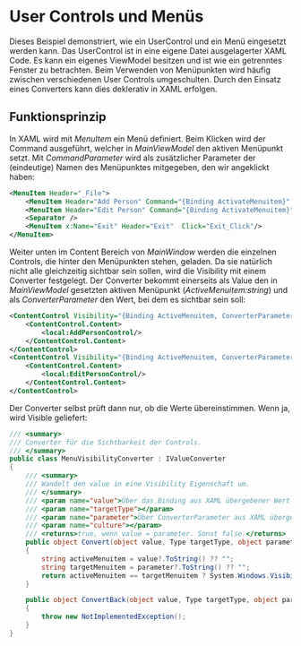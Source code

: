 # User Controls und Menüs
Dieses Beispiel demonstriert, wie ein UserControl und ein Menü eingesetzt werden kann. Das UserControl ist in eine eigene Datei 
ausgelagerter XAML Code. Es kann ein eigenes ViewModel besitzen und ist wie ein getrenntes Fenster zu betrachten. 
Beim Verwenden von Menüpunkten wird häufig zwischen verschiedenen User Controls umgeschulten. Durch den Einsatz eines 
Converters kann dies deklerativ in XAML erfolgen.

## Funktionsprinzip
In XAML wird mit *MenuItem* ein Menü definiert. Beim Klicken wird der Command ausgeführt, welcher in *MainViewModel*
den aktiven Menüpunkt setzt. Mit *CommandParameter* wird als zusätzlicher Parameter der (eindeutige) Namen
des Menüpunktes mitgegeben, den wir angeklickt haben:

```xml
<MenuItem Header="_File">
    <MenuItem Header="Add Person" Command="{Binding ActivateMenuitem}" CommandParameter="Add" />
    <MenuItem Header="Edit Person" Command="{Binding ActivateMenuitem}" CommandParameter="Edit" />
    <Separator />
    <MenuItem x:Name="Exit" Header="Exit"  Click="Exit_Click"/>
</MenuItem>
```

Weiter unten im Content Bereich von *MainWindow* werden die einzelnen Controls, die hinter den Menüpunkten
stehen, geladen. Da sie natürlich nicht alle gleichzeitig sichtbar sein sollen, wird die Visibility mit
einem Converter festgelegt. Der Converter bekommt einerseits als Value den in *MainViewModel* gesetzten aktiven
Menüpunkt (*ActiveMenuitem:string*) und als *ConverterParameter* den Wert, bei dem es sichtbar sein soll:

```xml
<ContentControl Visibility="{Binding ActiveMenuitem, ConverterParameter=Add, Converter={StaticResource MenuVisibilityConverter}}">
    <ContentControl.Content>
        <local:AddPersonControl/>
    </ContentControl.Content>
</ContentControl>
<ContentControl Visibility="{Binding ActiveMenuitem, ConverterParameter=Edit, Converter={StaticResource MenuVisibilityConverter}}">
    <ContentControl.Content>
        <local:EditPersonControl/>
    </ContentControl.Content>
</ContentControl>  
```

Der Converter selbst prüft dann nur, ob die Werte übereinstimmen. Wenn ja, wird Visible geliefert:

```c#
/// <summary>
/// Converter für die Sichtbarkeit der Controls.
/// </summary>
public class MenuVisibilityConverter : IValueConverter
{
    /// <summary>
    /// Wandelt den value in eine Visibility Eigenschaft um.
    /// </summary>
    /// <param name="value">Über das Binding aus XAML übergebener Wert (das aktuelle Menüiten).</param>
    /// <param name="targetType"></param>
    /// <param name="parameter">Über ConverterParameter aus XAML übergebener wert, wann Visible geliefert werden soll.</param>
    /// <param name="culture"></param>
    /// <returns>true, wenn value = parameter. Sonst false.</returns>
    public object Convert(object value, Type targetType, object parameter, CultureInfo culture)
    {
        string activeMenuitem = value?.ToString() ?? "";
        string targetMenuitem = parameter?.ToString() ?? "";
        return activeMenuitem == targetMenuitem ? System.Windows.Visibility.Visible : System.Windows.Visibility.Collapsed;
    }

    public object ConvertBack(object value, Type targetType, object parameter, CultureInfo culture)
    {
        throw new NotImplementedException();
    }
}
```
